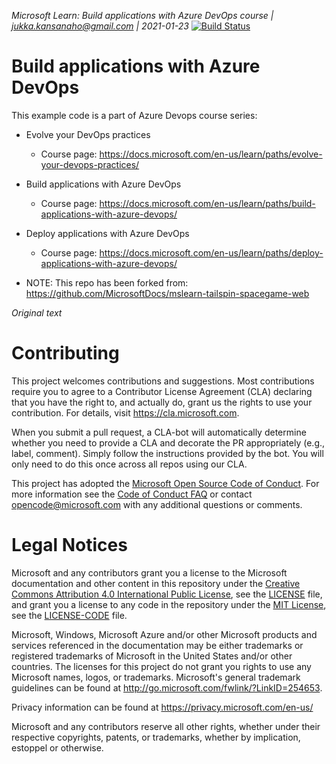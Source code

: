 _Microsoft Learn: Build applications with Azure DevOps course | jukka.kansanaho@gmail.com | 2021-01-23_
[![Build Status](https://dev.azure.com/jukkakansanaho/Space%20Game%20-%20web%20-%20Workflow/_apis/build/status/mslearn-tailspin-spacegame-web?branchName=master)](https://dev.azure.com/jukkakansanaho/Space%20Game%20-%20web%20-%20Workflow/_build/latest?definitionId=2&branchName=master)

# Build applications with Azure DevOps
This example code is a part of Azure Devops course series:
- Evolve your DevOps practices
  - Course page: https://docs.microsoft.com/en-us/learn/paths/evolve-your-devops-practices/
- Build applications with Azure DevOps
  - Course page: https://docs.microsoft.com/en-us/learn/paths/build-applications-with-azure-devops/
- Deploy applications with Azure DevOps
  - Course page: https://docs.microsoft.com/en-us/learn/paths/deploy-applications-with-azure-devops/

- NOTE: This repo has been forked from: https://github.com/MicrosoftDocs/mslearn-tailspin-spacegame-web
  
_Original text_
# Contributing

This project welcomes contributions and suggestions.  Most contributions require you to agree to a
Contributor License Agreement (CLA) declaring that you have the right to, and actually do, grant us
the rights to use your contribution. For details, visit https://cla.microsoft.com.

When you submit a pull request, a CLA-bot will automatically determine whether you need to provide
a CLA and decorate the PR appropriately (e.g., label, comment). Simply follow the instructions
provided by the bot. You will only need to do this once across all repos using our CLA.

This project has adopted the [Microsoft Open Source Code of Conduct](https://opensource.microsoft.com/codeofconduct/).
For more information see the [Code of Conduct FAQ](https://opensource.microsoft.com/codeofconduct/faq/) or
contact [opencode@microsoft.com](mailto:opencode@microsoft.com) with any additional questions or comments.

# Legal Notices

Microsoft and any contributors grant you a license to the Microsoft documentation and other content
in this repository under the [Creative Commons Attribution 4.0 International Public License](https://creativecommons.org/licenses/by/4.0/legalcode),
see the [LICENSE](LICENSE) file, and grant you a license to any code in the repository under the [MIT License](https://opensource.org/licenses/MIT), see the
[LICENSE-CODE](LICENSE-CODE) file.

Microsoft, Windows, Microsoft Azure and/or other Microsoft products and services referenced in the documentation
may be either trademarks or registered trademarks of Microsoft in the United States and/or other countries.
The licenses for this project do not grant you rights to use any Microsoft names, logos, or trademarks.
Microsoft's general trademark guidelines can be found at http://go.microsoft.com/fwlink/?LinkID=254653.

Privacy information can be found at https://privacy.microsoft.com/en-us/

Microsoft and any contributors reserve all other rights, whether under their respective copyrights, patents,
or trademarks, whether by implication, estoppel or otherwise.
